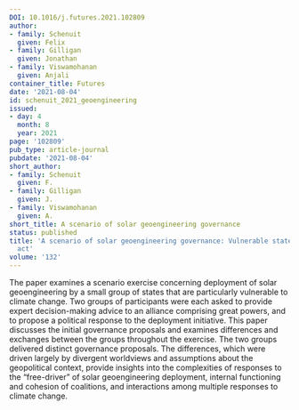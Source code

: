 ```yaml
---
DOI: 10.1016/j.futures.2021.102809
author:
- family: Schenuit
  given: Felix
- family: Gilligan
  given: Jonathan
- family: Viswamohanan
  given: Anjali
container_title: Futures
date: '2021-08-04'
id: schenuit_2021_geoengineering
issued:
- day: 4
  month: 8
  year: 2021
page: '102809'
pub_type: article-journal
pubdate: '2021-08-04'
short_author:
- family: Schenuit
  given: F.
- family: Gilligan
  given: J.
- family: Viswamohanan
  given: A.
short_title: A scenario of solar geoengineering governance
status: published
title: 'A scenario of solar geoengineering governance: Vulnerable states demand, and
  act'
volume: '132'
---
```

The paper examines a scenario exercise concerning deployment of solar geoengineering by a small group of states that are particularly vulnerable to climate change. Two groups of participants were each asked to provide expert decision-making advice to an alliance comprising great powers, and to propose a political response to the deployment initiative. This paper discusses the initial governance proposals and examines differences and exchanges between the groups throughout the exercise. The two groups delivered distinct governance proposals. The differences, which were driven largely by divergent worldviews and assumptions about the geopolitical context, provide insights into the complexities of responses to the &#8220;free-driver&#8221; of solar geoengineering deployment, internal functioning and cohesion of coalitions, and interactions among multiple responses to climate change.
